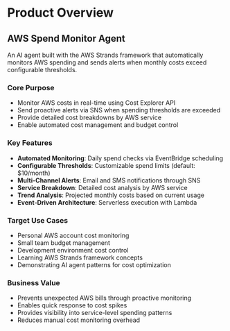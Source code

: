 # Product Overview

## AWS Spend Monitor Agent

An AI agent built with the AWS Strands framework that automatically monitors AWS spending and sends alerts when monthly costs exceed configurable thresholds.

### Core Purpose
- Monitor AWS costs in real-time using Cost Explorer API
- Send proactive alerts via SNS when spending thresholds are exceeded
- Provide detailed cost breakdowns by AWS service
- Enable automated cost management and budget control

### Key Features
- **Automated Monitoring**: Daily spend checks via EventBridge scheduling
- **Configurable Thresholds**: Customizable spend limits (default: $10/month)
- **Multi-Channel Alerts**: Email and SMS notifications through SNS
- **Service Breakdown**: Detailed cost analysis by AWS service
- **Trend Analysis**: Projected monthly costs based on current usage
- **Event-Driven Architecture**: Serverless execution with Lambda

### Target Use Cases
- Personal AWS account cost monitoring
- Small team budget management
- Development environment cost control
- Learning AWS Strands framework concepts
- Demonstrating AI agent patterns for cost optimization

### Business Value
- Prevents unexpected AWS bills through proactive monitoring
- Enables quick response to cost spikes
- Provides visibility into service-level spending patterns
- Reduces manual cost monitoring overhead